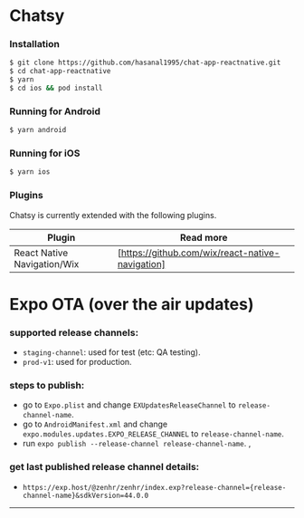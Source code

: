 # Chatsy

### Installation

```sh
$ git clone https://github.com/hasanal1995/chat-app-reactnative.git
$ cd chat-app-reactnative
$ yarn
$ cd ios && pod install
```

### Running for Android

```sh
$ yarn android
```

### Running for iOS

```sh
$ yarn ios
```

### Plugins

Chatsy is currently extended with the following plugins.

| Plugin                      | Read more                                        |
| --------------------------- | ------------------------------------------------ |
| React Native Navigation/Wix | [https://github.com/wix/react-native-navigation] |

# Expo OTA (over the air updates)

### supported release channels:

- `staging-channel`: used for test (etc: QA testing).
- `prod-v1`: used for production.

### steps to publish:

- go to `Expo.plist` and change `EXUpdatesReleaseChannel` to `release-channel-name`.
- go to `AndroidManifest.xml` and change `expo.modules.updates.EXPO_RELEASE_CHANNEL` to `release-channel-name`.
- run `expo publish --release-channel release-channel-name`.
  ,

### get last published release channel details:

- `https://exp.host/@zenhr/zenhr/index.exp?release-channel={release-channel-name}&sdkVersion=44.0.0`

---
